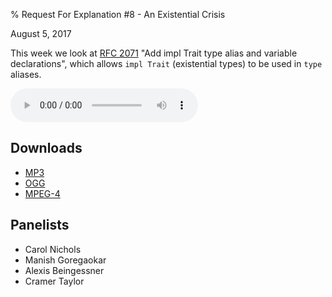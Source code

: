 % Request For Explanation #8 - An Existential Crisis

<div class="date">August 5, 2017</div>

This week we look at [RFC 2071](https://github.com/rust-lang/rfcs/pull/2071) "Add impl Trait type alias and variable declarations",
which allows `impl Trait` (existential types) to be used in `type` aliases.

<audio controls="controls">
    <source src="episode.mp3" type="audio/mp3">
    <source src="episode.ogg" type="audio/ogg">
    <source src="episode.m4a" type="audio/x-m4a">
</audio>

## Downloads

* [MP3](episode.mp3)
* [OGG](episode.ogg)
* [MPEG-4](episode.m4a)

## Panelists

* Carol Nichols
* Manish Goregaokar
* Alexis Beingessner
* Cramer Taylor
